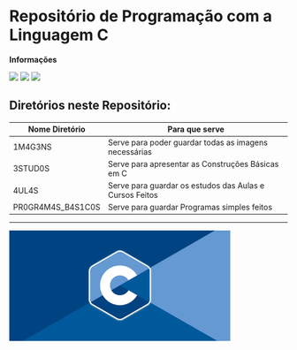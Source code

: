 # Repositório de Programação com a Linguagem C

**Informações**

![](https://img.shields.io/github/last-commit/F4NT0/C.svg?style=plastic)
![](https://img.shields.io/github/commit-activity/y/F4NT0/C.svg?label=Commits%20Feitos&style=plastic)
![](https://img.shields.io/github/languages/top/F4NT0/C.svg?color=9cf&style=plastic)



## Diretórios neste Repositório:

Nome Diretório|Para que serve
|---|---|
1M4G3NS| Serve para poder guardar todas as imagens necessárias
3STUD0S| Serve para apresentar as Construções Básicas em C
4UL4S| Serve para guardar os estudos das Aulas e Cursos Feitos
PR0GR4M4S_B4S1C0S| Serve para guardar Programas simples feitos

---

<code></code><code></code><code></code><code></code><code></code><img src="1M4G3NS/c-logo.jpg" width="400">